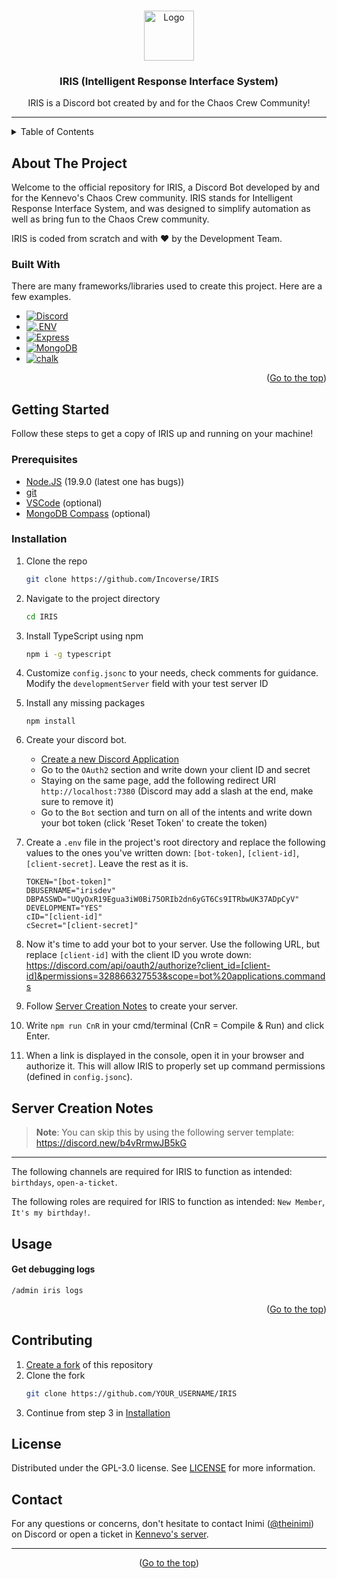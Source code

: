 <a name="readme-top"></a>
<!--
*** This is the readme for the IRIS bot.
-->



<!-- PROJECT LOGO -->
<br />
<div align="center">
  <a href="https://github.com/Incoverse/IRIS">
    <img src="https://i.imgur.com/fZa7QZ4.png" alt="Logo" width="80" height="80">
  </a>

  <h3 align="center">IRIS (Intelligent Response Interface System)</h3>

  <p align="center">
    IRIS is a Discord bot created by and for the Chaos Crew Community!
    <br />
    <hr>
  </p>
</div>



<!-- TABLE OF CONTENTS -->
<details>
  <summary>Table of Contents</summary>
  <ol>
    <li>
      <a href="#about-the-project">About The Project</a>
      <ul>
        <li><a href="#built-with">Built With</a></li>
      </ul>
    </li>
    <li>
      <a href="#getting-started">Getting Started</a>
      <ul>
        <li><a href="#prerequisites">Prerequisites</a></li>
        <li><a href="#installation">Installation</a></li>
      </ul>
    </li>
    <li><a href="#server-creation-notes">Server Creation Notes</a></li>
    <li><a href="#usage">Usage</a></li>
    <li><a href="#contributing">Contributing</a></li>
    <li><a href="#license">License</a></li>
    <li><a href="#contact">Contact</a></li>
  </ol>
</details>



<!-- ABOUT THE PROJECT -->
## About The Project



Welcome to the official repository for IRIS, a Discord Bot developed by and for the Kennevo's Chaos Crew community. IRIS stands for Intelligent Response Interface System, and was designed to simplify automation as well as bring fun to the Chaos Crew community.

IRIS is coded from scratch and with :heart: by the Development Team. 



### Built With

There are many frameworks/libraries used to create this project. Here are a few examples.

* [![Discord][Discord.js]][Discord-url]
* [![.ENV][dotenv]][dotenv-url]
* [![Express][express]][express-url]
* [![MongoDB][MongoDB]][MongoDB-url]
* [![chalk][chalk]][chalk-url]


<p align="right">(<a href="#readme-top">Go to the top</a>)</p>



<!-- GETTING STARTED -->
## Getting Started

Follow these steps to get a copy of IRIS up and running on your machine!

### Prerequisites

* [Node.JS](https://nodejs.org/en) (19.9.0 (latest one has bugs)) 
* [git](https://git-scm.com/book/en/v2/Getting-Started-Installing-Git)
* [VSCode](https://code.visualstudio.com/download) (optional)
* [MongoDB Compass](https://www.mongodb.com/try/download/compass) (optional)

### Installation

1. Clone the repo
   ```sh
   git clone https://github.com/Incoverse/IRIS
   ```
2. Navigate to the project directory
   ```sh
   cd IRIS
   ```
4. Install TypeScript using npm
   ```sh
   npm i -g typescript
   ```
5. Customize `config.jsonc` to your needs, check comments for guidance. Modify the `developmentServer` field with your test server ID
6. Install any missing packages
   ```
   npm install
   ```
   
7. Create your discord bot.
   * [Create a new Discord Application](https://discord.com/developers/applications)
   * Go to the `OAuth2` section and write down your client ID and secret
   * Staying on the same page, add the following redirect URI `http://localhost:7380` (Discord may add a slash at the end, make sure to remove it) 
   * Go to the `Bot` section and turn on all of the intents and write down your bot token (click 'Reset Token' to create the token)
8. Create a `.env` file in the project's root directory and replace the following values to the ones you've written down: `[bot-token]`, `[client-id]`, `[client-secret]`. Leave the rest as it is.
   ```
   TOKEN="[bot-token]"
   DBUSERNAME="irisdev"
   DBPASSWD="UQyOxR19Egua3iW0Bi75ORIb2dn6yGT6Cs9ITRbwUK37ADpCyV"
   DEVELOPMENT="YES"
   cID="[client-id]"
   cSecret="[client-secret]"
   ```   
9. Now it's time to add your bot to your server. Use the following URL, but replace `[client-id]` with the client ID you wrote down: https://discord.com/api/oauth2/authorize?client_id=[client-id]&permissions=328866327553&scope=bot%20applications.commands 
11. Follow <a href="#server-creation-notes">Server Creation Notes</a> to create your server.
12. Write `npm run CnR` in your cmd/terminal (CnR = Compile & Run) and click Enter.
13. When a link is displayed in the console, open it in your browser and authorize it. This will allow IRIS to properly set up command permissions (defined in `config.jsonc`).





<!-- Server Creation Notes -->
## Server Creation Notes

> **Note**: You can skip this by using the following server template: https://discord.new/b4vRrmwJB5kG 
---

The following channels are required for IRIS to function as intended: `birthdays`, `open-a-ticket`.

The following roles are required for IRIS to function as intended: `New Member`, `It's my birthday!`.




<!-- USAGE EXAMPLES -->
## Usage

#### Get debugging logs
   ```
   /admin iris logs
   ```

<p align="right">(<a href="#readme-top">Go to the top</a>)</p>



<!-- CONTRIBUTING -->
## Contributing

1. [Create a fork](https://docs.github.com/en/get-started/quickstart/fork-a-repo) of this repository
3. Clone the fork
   ```sh
   git clone https://github.com/YOUR_USERNAME/IRIS
   ```
4. Continue from step 3 in <a href="#installation">Installation</a>





<!-- LICENSE -->
## License

Distributed under the GPL-3.0 license. See [LICENSE](https://github.com/Incoverse/IRIS/blob/main/LICENSE) for more information.




<!-- CONTACT -->
## Contact

For any questions or concerns, don't hesitate to contact Inimi ([@theinimi](https://discord.inimicalpart.com)) on Discord or open a ticket in [Kennevo's server](https://discord.gg/WfesBJAYYd).

<hr>

<p align="center">(<a href="#readme-top">Go to the top</a>)</p>


<!-- MARKDOWN LINKS & IMAGES -->
<!-- https://www.markdownguide.org/basic-syntax/#reference-style-links -->
[product-screenshot]: https://i.imgur.com/0Lp1rhn.png
[Discord.js]: https://img.shields.io/badge/-DiscordJS-5865F2?logo=Discord&logoColor=white
[Discord-url]: https://discord.js.org/
[dotenv]: https://img.shields.io/badge/-.ENV-ECD53F?logo=.env&logoColor=white
[dotenv-url]: https://www.dotenv.org/
[express]: https://img.shields.io/badge/-Express-000000?logo=Express&logoColor=white
[express-url]: https://expressjs.com/
[MongoDB]: https://img.shields.io/badge/-MongoDB-47A248?logo=MongoDB&logoColor=white
[MongoDB-url]: https://www.mongodb.com/
[chalk]: https://img.shields.io/badge/-chalk-CB3837?logo=npm&logoColor=white
[chalk-url]: https://www.npmjs.com/package/chalk
